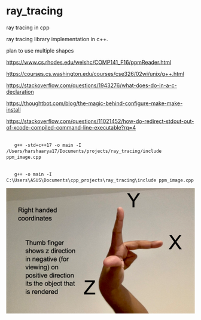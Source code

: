 # ray_tracing
ray tracing in cpp

ray tracing library implementation in c++. 

plan to use multiple shapes

https://www.cs.rhodes.edu/welshc/COMP141_F16/ppmReader.html

https://courses.cs.washington.edu/courses/cse326/02wi/unix/g++.html

https://stackoverflow.com/questions/1943276/what-does-do-in-a-c-declaration

https://thoughtbot.com/blog/the-magic-behind-configure-make-make-install

https://stackoverflow.com/questions/11021452/how-do-redirect-stdout-out-of-xcode-compiled-command-line-executable?rq=4

```

   g++ -std=c++17 -o main -I /Users/harshaarya17/Documents/projects/ray_tracing/include ppm_image.cpp

```

```
   
   g++ -o main -I C:\Users\ASUS\Documents\cpp_projects\ray_tracing\include ppm_image.cpp

```


![plot](./ray_tracing.png)